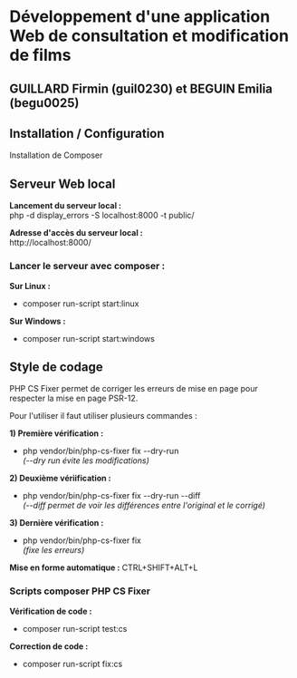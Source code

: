 # Développement d'une application Web de consultation et modification de films

## GUILLARD Firmin (guil0230) et BEGUIN Emilia (begu0025)

## Installation / Configuration

Installation de Composer


## Serveur Web local

**Lancement du serveur local :**  
php -d display_errors -S localhost:8000 -t public/

**Adresse d'accès du serveur local :**  
http://localhost:8000/

### Lancer le serveur avec composer :

**Sur Linux :**
- composer run-script start:linux

**Sur Windows :**
- composer run-script start:windows


## Style de codage

PHP CS Fixer permet de corriger les erreurs de mise en page pour respecter
la mise en page  PSR-12.

Pour l'utiliser il faut utiliser plusieurs commandes :

**1) Première vérification :**
- php vendor/bin/php-cs-fixer fix --dry-run  
  _(--dry run évite les modifications)_

**2) Deuxième vériification :**
- php vendor/bin/php-cs-fixer fix --dry-run --diff  
  _(--diff permet de voir les différences entre l'original et le
  corrigé)_

**3) Dernière vérification :**
- php vendor/bin/php-cs-fixer fix  
  _(fixe les erreurs)_

**Mise en forme automatique :**
CTRL+SHIFT+ALT+L

### Scripts composer PHP CS Fixer

**Vérification de code :**
- composer run-script test:cs

**Correction de code :**
- composer run-script fix:cs